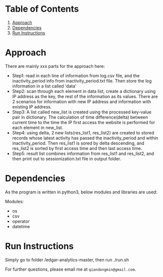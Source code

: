 # Table of Contents
1. [Approach](README.md#Approach)
2. [Dependencies](README.md#Dependencies)
3. [Run Instructions](README.md#Run-Instructions)


#  Approach

There are mainly xxx parts for the approach here:
* Step1: read in each line of information from log.csv file, and the inactivity_period info from inactivity_period.txt file. Then store the log information in a list called 'data'
* Step2: scan through each element in data list, create a dictionary using IP address as the key, the rest of the information as its values. There are 2 scenarios for information with new IP address and information with existing IP address.
*  Step3: A list called new_list is created using the processed key-value pair in dictionary. The calculation of time difference(delta) between current time to the time the IP first access the website is performed for each element in new_list.
* Step4: using delta, 2 new lists(res_list1, res_list2) are created to stored records whose latest activity has passed the inactivity_period and within inactivity_period. Then res_list1 is sored by delta descending, and res_list2 is sorted by first access time and then last access time.
* Step5: result list combines information from res_list1 and res_list2, and then print out to sessionization.txt file in output folder.

# Dependencies

As the program is written in python3, below modules and libraries are used:

Modules:
* os
* csv
* operator
* datetime

# Run Instructions

Simply go to folder /edgar-analytics-master, then run ./run.sh


For further questions,  please email me at `qiandongmin@gmail.com`.
